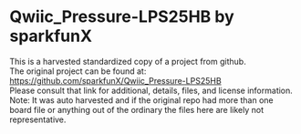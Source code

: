 
# Qwiic_Pressure-LPS25HB by sparkfunX  
This is a harvested standardized copy of a project from github.  
The original project can be found at:  
https://github.com/sparkfunX/Qwiic_Pressure-LPS25HB  
Please consult that link for additional, details, files, and license information.  
Note: It was auto harvested and if the original repo had more than one board file or anything out of the ordinary the files here are likely not representative.  
    